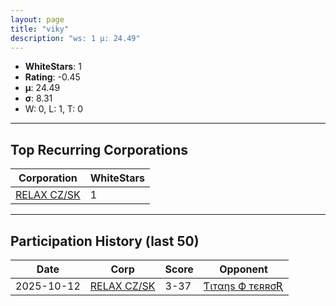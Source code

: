 ```yaml
---
layout: page
title: "viky"
description: "ws: 1 μ: 24.49"
---
```

- **WhiteStars**: 1
- **Rating**: -0.45
- **μ**: 24.49  
- **σ**: 8.31
- W: 0, L: 1, T: 0

---

## Top Recurring Corporations

| Corporation | WhiteStars |
| --- | --- |
| [RELAX CZ/SK](https://ws.tsl.rocks/corp/051a82098a716580383e9ab0d025dd67a8e7ad93da00f1610c449a784f3dc825/) | 1 |

---

## Participation History (last 50)

| Date | Corp | Score | Opponent |
| --- | --- | --- | --- |
| 2025-10-12 | [RELAX CZ/SK](https://ws.tsl.rocks/corp/051a82098a716580383e9ab0d025dd67a8e7ad93da00f1610c449a784f3dc825/) | 3-37 | [Ƭιтαηѕ Ф тєʀʀσƦ](https://ws.tsl.rocks/corp/61696db57416971a365d3034c85eb5815c9ff04c0fbe5fa4be99689883df54af/) |